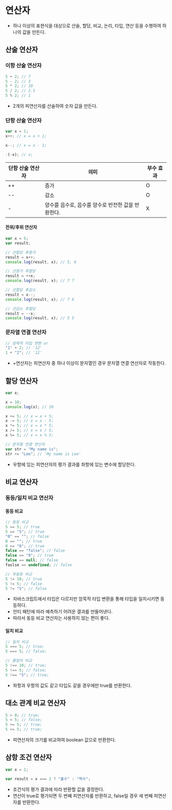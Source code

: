 # 연산자

- 하나 이상의 표현식을 대상으로 산술, 할당, 비교, 논리, 타입, 연산 등을 수행하여 하나의 값을 만든다.

## 산술 연산자

### 이항 산술 연산자

```javascript
5 + 2; // 7
5 - 2; // 3
5 * 2; // 10
5 / 2; // 2.5
5 % 2; // 1
```

- 2개의 피연산자를 산술하여 숫자 값을 만든다.

### 단항 산술 연산자

```javascript
var x = 1;
x++; // x = x + 1;

x--; // x = x - 1;

-(-x); // x;
```

| 단항 산술 연산자 | 의미                                               | 부수 효과 |
| ---------------- | -------------------------------------------------- | --------- |
| ++               | 증가                                               | O         |
| --               | 감소                                               | O         |
| -                | 양수를 음수로, 음수를 양수로 반전한 값을 반환한다. | X         |

#### 전위/후위 연산자

```javascript
var x = 5;
var result;

// 선할당 후증가
result = x++;
console.log(result, x); // 5, 6

// 선증가 후할당
result = ++x;
console.log(result, x); // 7 7

// 선할당 후감소
result = x--;
console.log(result, x); // 7 6

// 선감소 후할당
result = --x;
console.log(result, x); // 5 5
```

### 문자열 연결 연산자

```javascript
// 암묵적 타입 변환 or
"1" + 2; // '12'
1 + "2"; // '12'
```

- +연산자는 피연산자 중 하나 이상이 문자열인 경우 문자열 연결 연산자로 작동한다.

## 할당 연산자

```javascript
var x;

x = 10;
console.log(x); // 10

x += 5; // x = x + 5;
x -= 5; // x = x - 5;
x *= 5; // x = x * 5;
x /= 5; // x = x / 5;
x %= 5; // x = x % 5;

// 문자열 연결 연산자
var str = "My name is";
str += "Lee"; // 'My name is Lee'
```

- 우항에 있는 피연산자의 평가 결과를 좌항에 있는 변수에 할당한다.

## 비교 연산자

### 동등/일치 비교 연산자

#### 동등 비교

```javascript
// 동등 비교
5 == 5; // true
5 == "5"; // true
"0" == ""; // false
0 == ""; // true
0 == "0"; // true
false == "false"; // false
false == "0"; // true
false == null; // false
faslse == undefined; // false

// 부동등 비교
5 != 10; // true
5 != 5; // false
5 != "5"; // false
```

- 자바스크립트에서 타입은 다르지만 암묵적 타입 변환을 통해 타입을 일치시키면 동등하다.
- 안티 패턴에 따라 예측하기 어려운 결과를 만들어낸다.
- 따라서 동등 비교 연산자는 사용하지 않는 편이 좋다.

#### 일치 비교

```javascript
// 일치 비교
5 === 5; // true;
5 === 5; // false;

// 불일치 비교
5 !== 10; // true;
5 !== 5; // false;
5 !== "5"; // true;
```

- 좌항과 우항의 값도 같고 타입도 같을 경우에만 true를 반환한다.

## 대소 관계 비교 연산자

```javascript
5 > 0; // true;
5 < 5; // false;
5 >= 5; // true;
5 <= 5; // true;
```

- 피연산자의 크기를 비교하여 boolean 값으로 반환한다.

## 삼항 조건 연산자

```javascript
var x = 2;

var result = x === 2 ? "홀수" : "짝수";
```

- 조건식의 평가 결과에 따라 반환할 값을 결정한다.
- 연산이 true로 평가되면 두 번째 피연산자를 반환하고, false일 경우 세 번째 피연산자를 반환한다.

